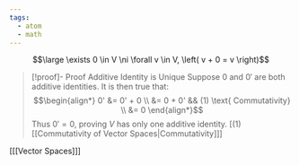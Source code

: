 ```yaml
---
tags:
  - atom
  - math
---
```

$$\large \exists 0 \in V \ni \forall v \in V, \left( v + 0 = v \right)$$
> [!proof]- Proof Additive Identity is Unique
> Suppose $0$ and $0'$ are both additive identities. It is then true that:
> $$\begin{align*}
>	0' &= 0' + 0 \\
>	&= 0 + 0' && (1) \text{ Commutativity} \\
>	&= 0
> \end{align*}$$
> Thus $0' = 0$, proving $V$ has only one additive identity.
> \[$(1)$ [[Commutativity of Vector Spaces|Commutativity]]\]

\[[[Vector Spaces]]\]
